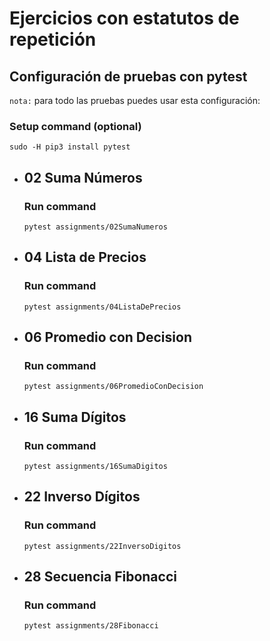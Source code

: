 # Ejercicios con estatutos de repetición

## Configuración de pruebas con **pytest**

`nota:` para todo las pruebas puedes usar esta configuración:
### Setup command (optional)
```
sudo -H pip3 install pytest
```

- ## 02 Suma Números
    ### Run command
    ```
    pytest assignments/02SumaNumeros
    ```

- ## 04 Lista de Precios
    ### Run command
    ```
    pytest assignments/04ListaDePrecios
    ```

- ## 06 Promedio con Decision
    ### Run command
    ```
    pytest assignments/06PromedioConDecision
    ```

- ## 16 Suma Dígitos
    ### Run command
    ```
    pytest assignments/16SumaDigitos
    ```

- ## 22 Inverso Dígitos
    ### Run command
    ```
    pytest assignments/22InversoDigitos
    ```

- ## 28 Secuencia Fibonacci
    ### Run command
    ```
    pytest assignments/28Fibonacci
    ```
    